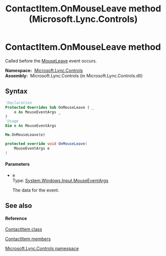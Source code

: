 ﻿---
title: ContactItem.OnMouseLeave method  (Microsoft.Lync.Controls)
TOCTitle: 'OnMouseLeave method '
ms:assetid: M:Microsoft.Lync.Controls.ContactItem.OnMouseLeave(System.Windows.Input.MouseEventArgs)_DI_3_UC_OCS14MrefLyncWPF
ms:mtpsurl: https://msdn.microsoft.com/en-us/library/microsoft.lync.controls.contactitem.onmouseleave(v=office.15)
ms:contentKeyID: 48602037
ms.date: 07/28/2014
mtps_version: v=office.15
f1_keywords:
- Microsoft.Lync.Controls.ContactItem.OnMouseLeave
dev_langs:
- CSharp
- JScript
- VB
- other
---

# ContactItem.OnMouseLeave method

Called before the [MouseLeave](http://msdn2.microsoft.com/en-us/library/ms596679) event occurs.

**Namespace:**  [Microsoft.Lync.Controls](microsoft-lync-controls-namespace_1.md)  
**Assembly:**  Microsoft.Lync.Controls (in Microsoft.Lync.Controls.dll)

## Syntax

``` vb
'Declaration
Protected Overrides Sub OnMouseLeave ( _
    e As MouseEventArgs _
)
'Usage
Dim e As MouseEventArgs

Me.OnMouseLeave(e)
```

``` csharp
protected override void OnMouseLeave(
    MouseEventArgs e
)
```

#### Parameters

  - e  
    Type: [System.Windows.Input.MouseEventArgs](http://msdn2.microsoft.com/en-us/library/ms611367)  
    
    The data for the event.

## See also

#### Reference

[ContactItem class](contactitem-class-microsoft-lync-controls_1.md)

[ContactItem members](contactitem-members-microsoft-lync-controls_1.md)

[Microsoft.Lync.Controls namespace](microsoft-lync-controls-namespace_1.md)

